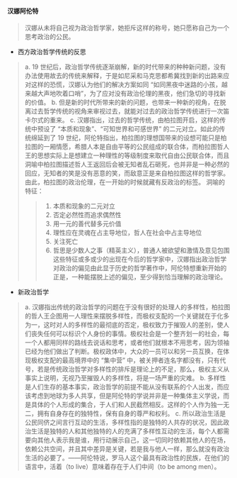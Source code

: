 #### 汉娜阿伦特
> 汉娜从未将自己视为政治哲学家，她拒斥这样的称号，她只愿称自己为一个思考政治的公民。
* 西方政治哲学传统的反思
> a. 19 世纪后，政治哲学传统逐渐崩解，新的时代带来的种种新问题，没有办法使用故去的传统来解释，于是如尼采和马克思都希冀找到新的出路来应对这样的恐慌，汉娜认为他们的解决方案如同 “如同黑夜中迷路的小孩，越来越大声地吹着口哨”，为了应对没有政治伦理的黑夜，他们急切的寻找新的价值。
> b. 但是新的时代所带来的新的问题，也带来一种新的视角，在脱离过去哲学传统的视角来审视过去，就能对过去的政治哲学传统进行一次笛卡尔式的重来。
> c. 汉娜指出，过去的哲学传统，由柏拉图开启，这样的传统中预设了 “本质和现象”、“可知世界和可感世界” 的二元对立。如此的传统绵延到了 19 世纪，阿伦特指出，柏拉图的理想国带来的设想可能只是柏拉图的一厢情愿，希腊人本是自由平等的公民组成的联合体，而柏拉图哲人王的思想实际上是想建立一种理性的等级制度来取代自由公民联合体，而且洞喻中柏拉图描述哲人王返回后会被无知者乱石砸死，也并非是一种必然的回应，无知者的笑是没有恶意的笑，而敌意正是来自柏拉图这样的哲学家。由此，柏拉图的政治伦理，在一开始的时候就藏有反政治的标签。
> 洞喻的特征：
> > 1. 本质和现象的二元对立
> > 2. 否定必然性而追求偶然性
> > 3. 用一元的善代替多元价值
> > 4. 理性应在灵魂在占主导地位，哲人在社会中占主导地位
> > 5. 关注死亡
> > 6. 哲思是少数人之事（精英主义），普通人被欲望和激情及意见包围
> 这些特征或多或少的出现在今后的哲学家中，汉娜指出政治哲学对政治的偏见由此显于历史的哲学著作中，阿伦特想重新开始的正是，一种能摆脱上述的偏见，至少得到恰当理解的政治理论。

* 新政治哲学
> a. 汉娜指出传统的政治哲学的问题在于没有很好的处理人的多样性，柏拉图的哲人王企图用一人理性来摆脱多样性，而极权支配的一个关键就在于化多为一，这时对人的多样性的最彻底的否定，极权致力于摧毁人的差别，使人们丧失任何可以标识个人身份的事情。极权社会是一个整齐划一的社会，每一个人都用同样的路线去说话和思考，或者他们就根本不用思考，因为领袖已经为他们做出了判断。极权政体中，大众的一员可以和另一员互换，在体现极权支配的最高境界中的 “集中营” 中，被关押者连名字都没有，只有代号，若是传统政治哲学对多样性的排斥是理论上的不足，那么，极权主义从事实上说明，无视乃至摧毁人的多样性，将是一场严重的灾难。 
> b. 多样性是人们生存的基本事实，政治哲学的前提不能从没有联系的个人出发，而应该考虑到地球为多人共享，但是阿伦特的学说并非是一种集体主义学说，而是具体的个人形成的集合，于人们和人民截然相反。这样的个人作为独一无二，拥有自身存在的独特性，保有自身的尊严和权利。
> c. 所以政治生活是公民同侪之间言行互动的生活，多样性指的是独特的人共存的状况，因此政治生活是独特的人和其他独特的人的充满了多样性互动的生活，每个人都需要向其他人表示我是谁，用行动展示自己，这一切同时依赖其他人的在场，依赖公共空间，并且其中差异是关键，若是我与他人一样，那么就没有政治生活的必要了。——阿伦特说，罗马人这个最具有政治性的民族，在他们的语言中，活着（to live）意味着存在于人们中间（to be among men）。